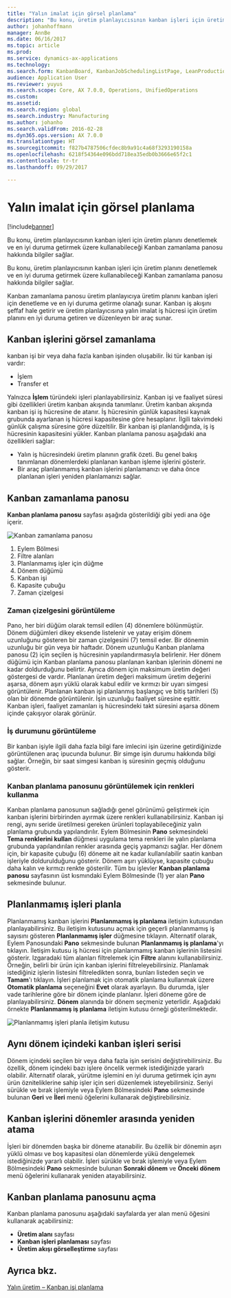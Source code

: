 ```yaml
---
title: "Yalın imalat için görsel planlama"
description: "Bu konu, üretim planlayıcısının kanban işleri için üretim planını denetlemek ve en iyi duruma getirmek üzere kullanabileceği Kanban zamanlama panosu hakkında bilgiler sağlar."
author: johanhoffmann
manager: AnnBe
ms.date: 06/16/2017
ms.topic: article
ms.prod: 
ms.service: dynamics-ax-applications
ms.technology: 
ms.search.form: KanbanBoard, KanbanJobSchedulingListPage, LeanProductionFlowVisualization
audience: Application User
ms.reviewer: yuyus
ms.search.scope: Core, AX 7.0.0, Operations, UnifiedOperations
ms.custom: 
ms.assetid: 
ms.search.region: global
ms.search.industry: Manufacturing
ms.author: johanho
ms.search.validFrom: 2016-02-28
ms.dyn365.ops.version: AX 7.0.0
ms.translationtype: HT
ms.sourcegitcommit: f827b4787506cfdec8b9a91c4a68f3293190158a
ms.openlocfilehash: 6218f54364e096bdd718ea35edb0b3666e65f2c1
ms.contentlocale: tr-tr
ms.lasthandoff: 09/29/2017

---
```


# <a name="visual-scheduling-for-lean-manufacturing"></a>Yalın imalat için görsel planlama

[!include[banner](../includes/banner.md)]


Bu konu, üretim planlayıcısının kanban işleri için üretim planını denetlemek ve en iyi duruma getirmek üzere kullanabileceği Kanban zamanlama panosu hakkında bilgiler sağlar.

Bu konu, üretim planlayıcısının kanban işleri için üretim planını denetlemek ve en iyi duruma getirmek üzere kullanabileceği Kanban zamanlama panosu hakkında bilgiler sağlar.

Kanban zamanlama panosu üretim planlayıcıya üretim planını kanban işleri için denetleme ve en iyi duruma getirme olanağı sunar. Kanban iş akışını şeffaf hale getirir ve üretim planlayıcısına yalın imalat iş hücresi için üretim planını en iyi duruma getiren ve düzenleyen bir araç sunar.

## <a name="visual-scheduling-of-kanban-jobs"></a>Kanban işlerini görsel zamanlama
kanban işi bir veya daha fazla kanban işinden oluşabilir. İki tür kanban işi vardır:

-   İşlem
-   Transfer et

Yalnızca **İşlem** türündeki işleri planlayabilirsiniz. Kanban işi ve faaliyet süresi gibi özellikleri üretim kanban akışında tanımlanır. Üretim kanban akışında kanban işi iş hücresine de atanır. İş hücresinin günlük kapasitesi kaynak grubunda ayarlanan iş hücresi kapasitesine göre hesaplanır. İlgili takvimdeki günlük çalışma süresine göre düzeltilir. Bir kanban işi planlandığında, iş iş hücresinin kapasitesini yükler. Kanban planlama panosu aşağıdaki ana özellikleri sağlar:

-   Yalın iş hücresindeki üretim planının grafik özeti. Bu genel bakış tanımlanan dönemlerdeki planlanan kanban işleme işlerini gösterir.
-   Bir araç planlanmamış kanban işlerini planlamanızı ve daha önce planlanan işleri yeniden planlamanızı sağlar.

## <a name="kanban-schedule-board"></a>Kanban zamanlama panosu
**Kanban planlama panosu** sayfası aşağıda gösterildiği gibi yedi ana öğe içerir. 

![Kanban zamanlama panosu](./media/kanban-schedule-board-1024x554.png)
1.  Eylem Bölmesi
2.  Filtre alanları
3.  Planlanmamış işler için düğme
4.  Dönem düğümü
5.  Kanban işi
6.  Kapasite çubuğu
7.  Zaman çizelgesi

### <a name="view-the-time-scale"></a>Zaman çizelgesini görüntüleme

Pano, her biri düğüm olarak temsil edilen (4) dönemlere bölünmüştür. Dönem düğümleri dikey eksende listelenir ve yatay erişim dönem uzunluğunu gösteren bir zaman çizelgesini (7) temsil eder. Bir dönemin uzunluğu bir gün veya bir haftadır. Dönem uzunluğu Kanban planlama panosu (2) için seçilen iş hücresinin yapılandırmasıyla belirlenir. Her dönem düğümü için Kanban planlama panosu planlanan kanban işlerinin dönemi ne kadar doldurduğunu belirtir. Ayrıca dönem için maksimum üretim değeri göstergesi de vardır. Planlanan üretim değeri maksimum üretim değerini aşarsa, dönem aşırı yüklü olarak kabul edilir ve kırmızı bir uyarı simgesi görüntülenir. Planlanan kanban işi planlanmış başlangıç ve bitiş tarihleri (5) olan bir dönemde görüntülenir. İşin uzunluğu faaliyet süresine eşittir. Kanban işleri, faaliyet zamanları iş hücresindeki takt süresini aşarsa dönem içinde çakışıyor olarak görünür.

### <a name="view-job-status"></a>İş durumunu görüntüleme

Bir kanban işiyle ilgili daha fazla bilgi fare imlecini işin üzerine getirdiğinizde görüntülenen araç ipucunda bulunur. Bir simge işin durumu hakkında bilgi sağlar. Örneğin, bir saat simgesi kanban iş süresinin geçmiş olduğunu gösterir.

### <a name="use-colors-to-view-the-kanban-schedule-board"></a>Kanban planlama panosunu görüntülemek için renkleri kullanma

Kanban planlama panosunun sağladığı genel görünümü geliştirmek için kanban işlerini birbirinden ayırmak üzere renkleri kullanabilirsiniz. Kanban işi rengi, aynı seride üretilmesi gereken ürünleri toplayabileceğiniz yalın planlama grubunda yapılandırılır. Eylem Bölmesinin **Pano** sekmesindeki **Tema renklerini kullan** düğmesi uygulama tema renkleri ile yalın planlama grubunda yapılandırılan renkler arasında geçiş yapmanızı sağlar. Her dönem için, bir kapasite çubuğu (6) döneme ait ne kadar kullanılabilir saatin kanban işleriyle doldurulduğunu gösterir. Dönem aşırı yüklüyse, kapasite çubuğu daha kalın ve kırmızı renkte gösterilir. Tüm bu işlevler **Kanban planlama panosu** sayfasının üst kısmındaki Eylem Bölmesinde (1) yer alan **Pano** sekmesinde bulunur.

## <a name="plan-unplanned-jobs"></a>Planlanmamış işleri planla
Planlanmamış kanban işlerini **Planlanmamış iş planlama** iletişim kutusundan planlayabilirsiniz. Bu iletişim kutusunu açmak için geçerli planlanmamış iş sayısını gösteren **Planlanmamış işler** düğmesine tıklayın. Alternatif olarak, Eylem Panosundaki **Pano** sekmesinde bulunan **Planlanmamış iş planlama**'yı tıklayın. İletişim kutusu iş hücresi için planlanmamış kanban işlerinin listesini gösterir. Izgaradaki tüm alanları filtrelemek için **Filtre** alanını kullanabilirsiniz. Örneğin, belirli bir ürün için kanban işlerini filtreleyebilirsiniz. Planlamak istediğiniz işlerin listesini filtreledikten sonra, bunları listeden seçin ve **Tamam**'ı tıklayın. İşleri planlamak için otomatik planlama kullanmak üzere **Otomatik planlama** seçeneğini **Evet** olarak ayarlayın. Bu durumda, işler vade tarihlerine göre bir dönem içinde planlanır. İşleri döneme göre de planlayabilirsiniz. **Dönem** alanında bir dönem seçmeniz yeterlidir. Aşağıdaki örnekte **Planlanmamış iş planlama** iletişim kutusu örneği gösterilmektedir. 

![Planlanmamış işleri planla iletişim kutusu](./media/plan-unplanned-jobs-1024x564.png)

## <a name="sequence-kanban-jobs-within-the-same-period"></a>Aynı dönem içindeki kanban işleri serisi
Dönem içindeki seçilen bir veya daha fazla işin serisini değiştirebilirsiniz. Bu özellik, dönem içindeki bazı işlere öncelik vermek istediğinizde yararlı olabilir. Alternatif olarak, yürütme işlemini en iyi duruma getirmek için aynı ürün özniteliklerine sahip işler için seri düzenlemek isteyebilirsiniz. Seriyi sürükle ve bırak işlemiyle veya Eylem Bölmesindeki **Pano** sekmesinde bulunan **Geri** ve **İleri** menü öğelerini kullanarak değiştirebilirsiniz. 

## <a name="reassign-kanban-jobs-across-periods"></a>Kanban işlerini dönemler arasında yeniden atama
İşleri bir dönemden başka bir döneme atanabilir. Bu özellik bir dönemin aşırı yüklü olması ve boş kapasitesi olan dönemlerde yükü dengelemek istediğinizde yararlı olabilir. İşleri sürükle ve bırak işlemiyle veya Eylem Bölmesindeki **Pano** sekmesinde bulunan **Sonraki dönem** ve **Önceki dönem** menü öğelerini kullanarak yeniden atayabilirsiniz.

## <a name="open-the-kanban-schedule-board"></a>Kanban planlama panosunu açma
Kanban planlama panosunu aşağıdaki sayfalarda yer alan menü öğesini kullanarak açabilirsiniz:

-   **Üretim alanı** sayfası
-   **Kanban işleri planlaması** sayfası
-   **Üretim akışı görselleştirme** sayfası


<a name="see-also"></a>Ayrıca bkz.
--------

[Yalın üretim – Kanban işi planlama](lean-manufacturing-kanban-job-scheduling.md)



